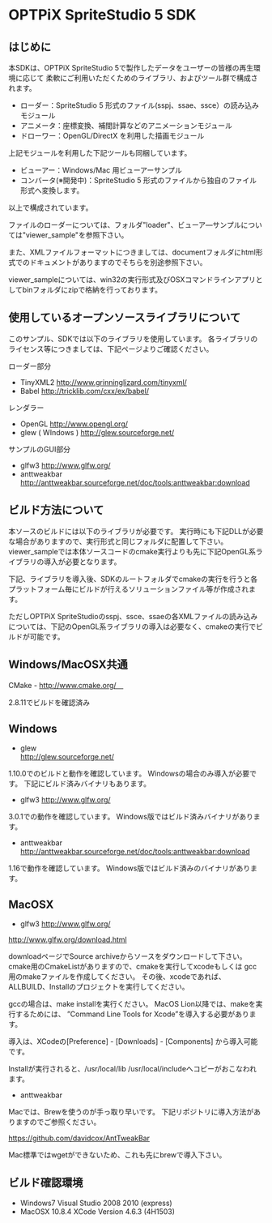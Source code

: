 OPTPiX SpriteStudio 5 SDK
=================

はじめに
-----------------
本SDKは、OPTPiX SpriteStudio 5で製作したデータをユーザーの皆様の再生環境に応じて
柔軟にご利用いただくためのライブラリ、およびツール群で構成されます。

- ローダー：SpriteStudio 5 形式のファイル(sspj、ssae、ssce）の読み込みモジュール
- アニメータ：座標変換、補間計算などのアニメーションモジュール
- ドローワー：OpenGL/DirectX を利用した描画モジュール

上記モジュールを利用した下記ツールも同梱しています。

- ビューアー：Windows/Mac 用ビューアーサンプル
- コンバータ(※開発中)：SpriteStudio 5 形式のファイルから独自のファイル形式へ変換します。

以上で構成されています。

ファイルのローダーについては、フォルダ"loader"、ビューア―サンプルについては"viewer_sample"を参照下さい。

また、XMLファイルフォーマットにつきましては、documentフォルダにhtml形式でのドキュメントがありますのでそちらを別途参照下さい。

viewer_sampleについては、win32の実行形式及びOSXコマンドラインアプリとしてbinフォルダにzipで格納を行っております。


使用しているオープンソースライブラリについて
----------------
このサンプル、SDKでは以下のライブラリを使用しています。
各ライブラリのライセンス等につきましては、下記ページよりご確認ください。

ローダー部分
- TinyXML2
http://www.grinninglizard.com/tinyxml/
- Babel
http://tricklib.com/cxx/ex/babel/

レンダラー
- OpenGL 
http://www.opengl.org/
- glew ( WIndows )
http://glew.sourceforge.net/

サンプルのGUI部分
- glfw3 
http://www.glfw.org/
- anttweakbar
http://anttweakbar.sourceforge.net/doc/tools:anttweakbar:download




ビルド方法について
-----------------
本ソースのビルドには以下のライブラリが必要です。
実行時にも下記DLLが必要な場合がありますので、実行形式と同じフォルダに配置して下さい。
viewer_sampleでは本体ソースコードのcmake実行よりも先に下記OpenGL系ライブラリの導入が必要となります。

下記、ライブラリを導入後、SDKのルートフォルダでcmakeの実行を行うと各プラットフォーム毎にビルドが行えるソリューションファイル等が作成されます。

ただしOPTPiX SpriteStudioのsspj、ssce、ssaeの各XMLファイルの読み込みについては、下記のOpenGL系ライブラリの導入は必要なく、cmakeの実行でビルドが可能です。


Windows/MacOSX共通
---
CMake - http://www.cmake.org/　

2.8.11でビルドを確認済み

Windows
---
- glew  
http://glew.sourceforge.net/

1.10.0でのビルドと動作を確認しています。
Windowsの場合のみ導入が必要です。
下記にビルド済みバイナリもあります。
  
- glfw3	
http://www.glfw.org/

3.0.1での動作を確認しています。
Windows版ではビルド済みバイナリがあります。
	
- anttweakbar
http://anttweakbar.sourceforge.net/doc/tools:anttweakbar:download

1.16で動作を確認しています。
Windows版ではビルド済みのバイナリがあります。


MacOSX
---
- glfw3	
http://www.glfw.org/

http://www.glfw.org/download.html

downloadページでSource archiveからソースをダウンロードして下さい。
cmake用のCmakeListがありますので、cmakeを実行してxcodeもしくは
gcc用のmakeファイルを作成してください。
その後、xcodeであれば、ALLBUILD、Installのプロジェクトを実行してください。

gccの場合は、make installを実行ください。
MacOS Lion以降では、makeを実行するためには、
”Command Line Tools for Xcode”を導入する必要があります。

導入は、XCodeの[Preference] - [Downloads] - [Components] から導入可能です。

Installが実行されると、/usr/local/lib /usr/local/includeへコピーがおこなわれます。

- anttweakbar

Macでは、Brewを使うのが手っ取り早いです。
	下記リポジトリに導入方法がありますのでご参照ください。

https://github.com/davidcox/AntTweakBar

Mac標準ではwgetができないため、これも先にbrewで導入下さい。


ビルド確認環境
---

- Windows7 Visual Studio 2008 2010 (express)
- MacOSX 10.8.4 XCode Version 4.6.3 (4H1503)


